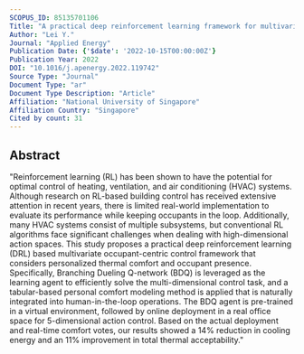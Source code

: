 ```yaml
---
SCOPUS_ID: 85135701106
Title: "A practical deep reinforcement learning framework for multivariate occupant-centric control in buildings"
Author: "Lei Y."
Journal: "Applied Energy"
Publication Date: {'$date': '2022-10-15T00:00:00Z'}
Publication Year: 2022
DOI: "10.1016/j.apenergy.2022.119742"
Source Type: "Journal"
Document Type: "ar"
Document Type Description: "Article"
Affiliation: "National University of Singapore"
Affiliation Country: "Singapore"
Cited by count: 31
---
```


## Abstract
"Reinforcement learning (RL) has been shown to have the potential for optimal control of heating, ventilation, and air conditioning (HVAC) systems. Although research on RL-based building control has received extensive attention in recent years, there is limited real-world implementation to evaluate its performance while keeping occupants in the loop. Additionally, many HVAC systems consist of multiple subsystems, but conventional RL algorithms face significant challenges when dealing with high-dimensional action spaces. This study proposes a practical deep reinforcement learning (DRL) based multivariate occupant-centric control framework that considers personalized thermal comfort and occupant presence. Specifically, Branching Dueling Q-network (BDQ) is leveraged as the learning agent to efficiently solve the multi-dimensional control task, and a tabular-based personal comfort modeling method is applied that is naturally integrated into human-in-the-loop operations. The BDQ agent is pre-trained in a virtual environment, followed by online deployment in a real office space for 5-dimensional action control. Based on the actual deployment and real-time comfort votes, our results showed a 14% reduction in cooling energy and an 11% improvement in total thermal acceptability."
